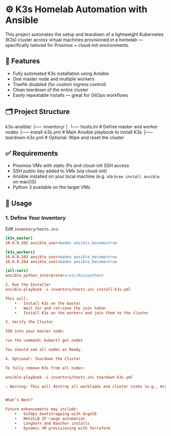 # ⚙️ K3s Homelab Automation with Ansible

This project automates the setup and teardown of a lightweight Kubernetes (K3s) cluster across virtual machines provisioned in a homelab — specifically tailored for Proxmox + cloud-init environments.

## 📌 Features

- Fully automated K3s installation using Ansible
- One master node and multiple workers
- Traefik disabled (for custom ingress control)
- Clean teardown of the entire cluster
- Easily repeatable installs — great for GitOps workflows

## 🗂 Project Structure
k3s-ansible/
├── inventory/
│   └── hosts.ini         # Define master and worker nodes
├── install-k3s.yml       # Main Ansible playbook to install K3s
├── teardown-k3s.yml      # Optional: Wipe and reset the cluster

## ✅ Requirements

- Proxmox VMs with static IPs and cloud-init SSH access
- SSH public key added to VMs (via cloud-init)
- Ansible installed on your local machine (e.g. via `brew install ansible` on macOS)
- Python 3 available on the target VMs

## 🚀 Usage

### 1. Define Your Inventory

Edit `inventory/hosts.ini`:

```ini
[k3s_master]
10.0.0.202 ansible_user=badex ansible_become=true

[k3s_workers]
10.0.0.203 ansible_user=badex ansible_become=true
10.0.0.204 ansible_user=badex ansible_become=true

[all:vars]
ansible_python_interpreter=/usr/bin/python3

2. Run the Installer
ansible-playbook -i inventory/hosts.ini install-k3s.yml

This will:
	•	Install K3s on the master
	•	Wait for and retrieve the join token
	•	Install K3s on the workers and join them to the cluster

3. Verify the Cluster

SSH into your master node:

run the command: kubectl get nodes

You should see all nodes as Ready.

4. Optional: Teardown the Cluster

To fully remove K3s from all nodes:

ansible-playbook -i inventory/hosts.ini teardown-k3s.yml

⚠️ Warning: This will destroy all workloads and cluster state (e.g., ArgoCD, Rancher, Longhorn, etc.).


What’s Next?

Future enhancements may include:
	•	GitOps bootstrapping with ArgoCD
	•	MetalLB IP range automation
	•	Longhorn and Rancher installs
	•	Dynamic VM provisioning with Terraform

